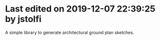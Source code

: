 # Last edited on 2019-12-07 22:39:25 by jstolfi

A simple library to generate architectural ground plan sketches. 

